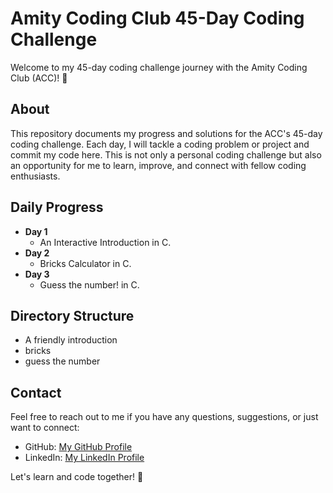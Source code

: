 # Amity Coding Club 45-Day Coding Challenge

Welcome to my 45-day coding challenge journey with the Amity Coding Club (ACC)! 🚀

## About

This repository documents my progress and solutions for the ACC's 45-day coding challenge. Each day, I will tackle a coding problem or project and commit my code here. This is not only a personal coding challenge but also an opportunity for me to learn, improve, and connect with fellow coding enthusiasts.

## Daily Progress

 - **Day 1**
   - An Interactive Introduction in C.
 - **Day 2**
   - Bricks Calculator in C.
 - **Day 3**
   - Guess the number! in C.

## Directory Structure

 - A friendly introduction
 - bricks
 - guess the number

## Contact

Feel free to reach out to me if you have any questions, suggestions, or just want to connect:

- GitHub: [My GitHub Profile](https://github.com/N4171k)
- LinkedIn: [My LinkedIn Profile](https://www.linkedin.com/in/iamnaitik)

Let's learn and code together! 🌟
